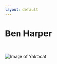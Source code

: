```yaml
---
layout: default
---
```


# Ben Harper

<br>

![Image of Yaktocat](https://octodex.github.com/images/yaktocat.png)

<br>
